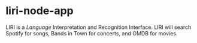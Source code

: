 # liri-node-app
LIRI is a _Language_ Interpretation and Recognition Interface.  LIRI will search Spotify for songs, Bands in Town for concerts, and OMDB for movies.
